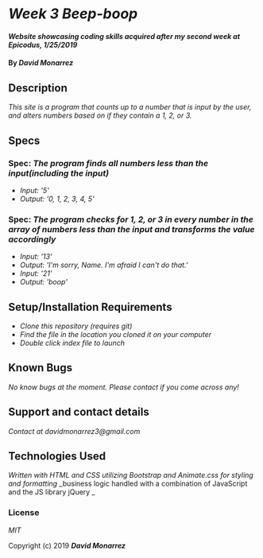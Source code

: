 # _Week 3 Beep-boop_

#### _Website showcasing coding skills acquired after my second week at Epicodus, 1/25/2019_

#### By _**David Monarrez**_

## Description

_This site is a program that counts up to a number that is input by the user, and alters numbers based on if they contain a 1, 2, or 3._

## Specs

### Spec: _The program finds all numbers less than the input(including the input)_
* _Input: '5'_
* _Output: '0, 1, 2, 3, 4, 5'_

### Spec: _The program checks for 1, 2, or 3 in every number in the array of numbers less than the input and transforms the value accordingly_
* _Input: '13'_
* _Output: 'I'm sorry, Name. I'm afraid I can't do that.'_
* _Input: '21'_
* _Output: 'boop'_



## Setup/Installation Requirements

* _Clone this repository (requires git)_
* _Find the file in the location you cloned it on your computer_
* _Double click index file to launch_

## Known Bugs

_No know bugs at the moment. Please contact if you come across any!_

## Support and contact details

_Contact at davidmonarrez3@gmail.com_

## Technologies Used

_Written with HTML and CSS utilizing Bootstrap and Animate.css for styling and formatting_
_business logic handled with a combination of JavaScript and the JS library jQuery _

### License

*MIT*

Copyright (c) 2019 **_David Monarrez_**
